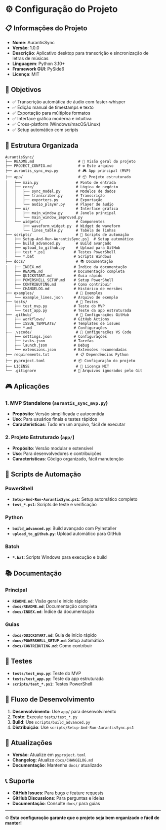 # ⚙️ Configuração do Projeto

## 📋 Informações do Projeto

- **Nome**: AurantisSync
- **Versão**: 1.0.0
- **Descrição**: Aplicativo desktop para transcrição e sincronização de letras de músicas
- **Linguagem**: Python 3.10+
- **Framework GUI**: PySide6
- **Licença**: MIT

## 🎯 Objetivos

- ✅ Transcrição automática de áudio com faster-whisper
- ✅ Edição manual de timestamps e texto
- ✅ Exportação para múltiplos formatos
- ✅ Interface gráfica moderna e intuitiva
- ✅ Cross-platform (Windows/macOS/Linux)
- ✅ Setup automático com scripts

## 📁 Estrutura Organizada

```
AurantisSync/
├── README.md                    # 🎯 Visão geral do projeto
├── PROJECT_CONFIG.md            # ⚙️ Este arquivo
├── aurantis_sync_mvp.py         # 🎮 App principal (MVP)
├── app/                         # 📦 Projeto estruturado
│   ├── main.py                 # Ponto de entrada
│   ├── core/                   # Lógica de negócio
│   │   ├── sync_model.py       # Modelos de dados
│   │   ├── transcriber.py      # Transcrição
│   │   ├── exporters.py        # Exportação
│   │   └── audio_player.py     # Player de áudio
│   ├── ui/                     # Interface gráfica
│   │   ├── main_window.py      # Janela principal
│   │   └── main_window_improved.py
│   └── widgets/                # Componentes
│       ├── waveform_widget.py  # Widget de waveform
│       └── lines_table.py      # Tabela de linhas
├── scripts/                    # 🔧 Scripts de automação
│   ├── Setup-And-Run-AurantisSync.ps1  # Setup automático
│   ├── build_advanced.py       # Build avançado
│   ├── upload_to_github.py     # Upload para GitHub
│   ├── test_*.ps1             # Testes PowerShell
│   └── *.bat                  # Scripts Windows
├── docs/                       # 📚 Documentação
│   ├── INDEX.md               # Índice da documentação
│   ├── README.md              # Documentação completa
│   ├── QUICKSTART.md          # Guia rápido
│   ├── POWERSHELL_SETUP.md    # Setup PowerShell
│   ├── CONTRIBUTING.md        # Como contribuir
│   └── CHANGELOG.md           # Histórico de versões
├── examples/                   # 📝 Exemplos
│   └── example_lines.json     # Arquivo de exemplo
├── tests/                      # 🧪 Testes
│   ├── test_mvp.py            # Teste do MVP
│   └── test_app.py            # Teste da app estruturada
├── .github/                    # 🔧 Configurações GitHub
│   ├── workflows/             # GitHub Actions
│   ├── ISSUE_TEMPLATE/        # Templates de issues
│   └── *.md                   # Configurações
├── .vscode/                    # 🔧 Configurações VS Code
│   ├── settings.json          # Configurações
│   ├── tasks.json             # Tarefas
│   ├── launch.json            # Debug
│   └── extensions.json        # Extensões recomendadas
├── requirements.txt            # 📋 Dependências Python
├── pyproject.toml             # 📦 Configuração do projeto
├── LICENSE                     # 📄 Licença MIT
└── .gitignore                 # 🚫 Arquivos ignorados pelo Git
```

## 🎮 Aplicações

### 1. MVP Standalone (`aurantis_sync_mvp.py`)
- **Propósito**: Versão simplificada e autocontida
- **Uso**: Para usuários finais e testes rápidos
- **Características**: Tudo em um arquivo, fácil de executar

### 2. Projeto Estruturado (`app/`)
- **Propósito**: Versão modular e extensível
- **Uso**: Para desenvolvedores e contribuições
- **Características**: Código organizado, fácil manutenção

## 🔧 Scripts de Automação

### PowerShell
- **`Setup-And-Run-AurantisSync.ps1`**: Setup automático completo
- **`test_*.ps1`**: Scripts de teste e verificação

### Python
- **`build_advanced.py`**: Build avançado com PyInstaller
- **`upload_to_github.py`**: Upload automático para GitHub

### Batch
- **`*.bat`**: Scripts Windows para execução e build

## 📚 Documentação

### Principal
- **`README.md`**: Visão geral e início rápido
- **`docs/README.md`**: Documentação completa
- **`docs/INDEX.md`**: Índice da documentação

### Guias
- **`docs/QUICKSTART.md`**: Guia de início rápido
- **`docs/POWERSHELL_SETUP.md`**: Setup automático
- **`docs/CONTRIBUTING.md`**: Como contribuir

## 🧪 Testes

- **`tests/test_mvp.py`**: Teste do MVP
- **`tests/test_app.py`**: Teste da app estruturada
- **`scripts/test_*.ps1`**: Testes PowerShell

## 🎯 Fluxo de Desenvolvimento

1. **Desenvolvimento**: Use `app/` para desenvolvimento
2. **Teste**: Execute `tests/test_*.py`
3. **Build**: Use `scripts/build_advanced.py`
4. **Distribuição**: Use `scripts/Setup-And-Run-AurantisSync.ps1`

## 🔄 Atualizações

- **Versão**: Atualize em `pyproject.toml`
- **Changelog**: Atualize `docs/CHANGELOG.md`
- **Documentação**: Mantenha `docs/` atualizado

## 📞 Suporte

- **GitHub Issues**: Para bugs e feature requests
- **GitHub Discussions**: Para perguntas e ideias
- **Documentação**: Consulte `docs/` para guias

---

⚙️ **Esta configuração garante que o projeto seja bem organizado e fácil de manter!**
